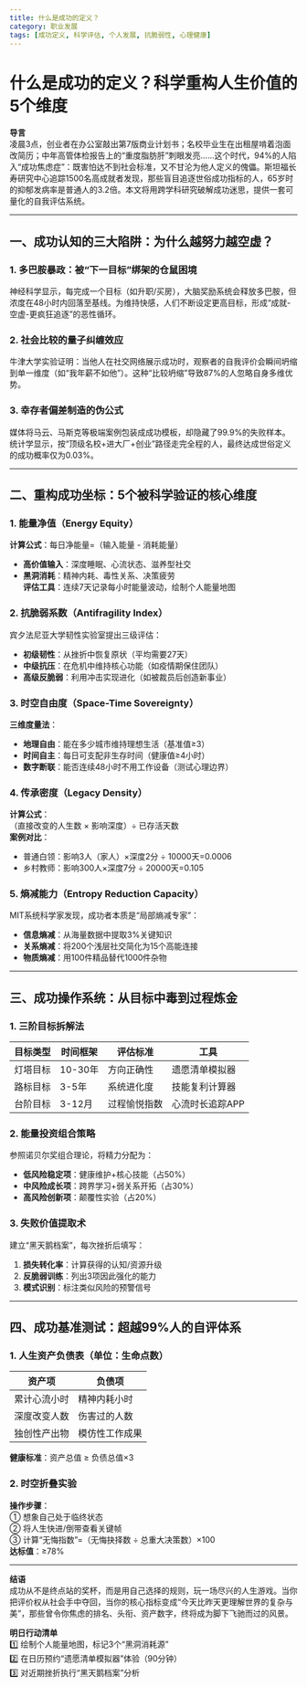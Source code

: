 ```yaml
---
title: 什么是成功的定义？
category: 职业发展
tags: [成功定义, 科学评估, 个人发展, 抗脆弱性, 心理健康]
---
```

# 什么是成功的定义？科学重构人生价值的5个维度  

**导言**  
凌晨3点，创业者在办公室敲出第7版商业计划书；名校毕业生在出租屋啃着泡面改简历；中年高管体检报告上的“重度脂肪肝”刺眼发亮……这个时代，94%的人陷入“成功焦虑症”：既害怕达不到社会标准，又不甘沦为他人定义的傀儡。斯坦福长寿研究中心追踪1500名高成就者发现，那些盲目追逐世俗成功指标的人，65岁时的抑郁发病率是普通人的3.2倍。本文将用跨学科研究破解成功迷思，提供一套可量化的自我评估系统。  

---

## 一、成功认知的三大陷阱：为什么越努力越空虚？  

### 1. 多巴胺暴政：被“下一目标”绑架的仓鼠困境  
神经科学显示，每完成一个目标（如升职/买房），大脑奖励系统会释放多巴胺，但浓度在48小时内回落至基线。为维持快感，人们不断设定更高目标，形成“成就-空虚-更疯狂追逐”的恶性循环。  

### 2. 社会比较的量子纠缠效应  
牛津大学实验证明：当他人在社交网络展示成功时，观察者的自我评价会瞬间坍缩到单一维度（如“我年薪不如他”）。这种“比较坍缩”导致87%的人忽略自身多维优势。  

### 3. 幸存者偏差制造的伪公式  
媒体将马云、马斯克等极端案例包装成成功模板，却隐藏了99.9%的失败样本。统计学显示，按“顶级名校+进大厂+创业”路径走完全程的人，最终达成世俗定义的成功概率仅为0.03%。  

---

## 二、重构成功坐标：5个被科学验证的核心维度  

### 1. 能量净值（Energy Equity）  
**计算公式**：每日净能量=（输入能量 - 消耗能量）  
- **高价值输入**：深度睡眠、心流状态、滋养型社交  
- **黑洞消耗**：精神内耗、毒性关系、决策疲劳  
**评估工具**：连续7天记录每小时能量波动，绘制个人能量地图  

### 2. 抗脆弱系数（Antifragility Index）  
宾夕法尼亚大学韧性实验室提出三级评估：  
- **初级韧性**：从挫折中恢复原状（平均需要27天）  
- **中级抗压**：在危机中维持核心功能（如疫情期保住团队）  
- **高级反脆弱**：利用冲击实现进化（如被裁员后创造新事业）  

### 3. 时空自由度（Space-Time Sovereignty）  
**三维度量法**：  
- **地理自由**：能在多少城市维持理想生活（基准值≥3）  
- **时间自主**：每日可支配非生存时间（健康值≥4小时）  
- **数字断联**：能否连续48小时不用工作设备（测试心理边界）  

### 4. 传承密度（Legacy Density）  
**计算公式**：  
（直接改变的人生数 × 影响深度）÷ 已存活天数  
**案例对比**：  
- 普通白领：影响3人（家人）×深度2分 ÷ 10000天=0.0006  
- 乡村教师：影响300人×深度7分 ÷ 20000天=0.105  

### 5. 熵减能力（Entropy Reduction Capacity）  
MIT系统科学家发现，成功者本质是“局部熵减专家”：  
- **信息熵减**：从海量数据中提取3%关键知识  
- **关系熵减**：将200个浅层社交简化为15个高能连接  
- **物质熵减**：用100件精品替代1000件杂物  

---

## 三、成功操作系统：从目标中毒到过程炼金  

### 1. 三阶目标拆解法  
| 目标类型 | 时间框架 | 评估标准         | 工具              |  
|----------|----------|------------------|-------------------|  
| 灯塔目标 | 10-30年  | 方向正确性       | 遗愿清单模拟器    |  
| 路标目标 | 3-5年    | 系统进化度       | 技能复利计算器    |  
| 台阶目标 | 3-12月   | 过程愉悦指数     | 心流时长追踪APP   |  

### 2. 能量投资组合策略  
参照诺贝尔奖组合理论，将精力分配为：  
- **低风险稳定项**：健康维护+核心技能（占50%）  
- **中风险成长项**：跨界学习+弱关系开拓（占30%）  
- **高风险创新项**：颠覆性实验（占20%）  

### 3. 失败价值提取术  
建立“黑天鹅档案”，每次挫折后填写：  
1. **损失转化率**：计算获得的认知/资源升级  
2. **反脆弱训练**：列出3项因此强化的能力  
3. **模式识别**：标注类似风险的预警信号  

---

## 四、成功基准测试：超越99%人的自评体系  

### 1. 人生资产负债表（单位：生命点数）  
| 资产项         | 负债项         |  
|----------------|----------------|  
| 累计心流小时   | 精神内耗小时   |  
| 深度改变人数   | 伤害过的人数   |  
| 独创性产出物   | 模仿性工作成果 |  

**健康标准**：资产总值 ≥ 负债总值×3  

### 2. 时空折叠实验  
**操作步骤**：  
① 想象自己处于临终状态  
② 将人生快进/倒带查看关键帧  
③ 计算“无悔指数”=（无悔抉择数 ÷ 总重大决策数）×100  
**达标值**：≥78%  

---

**结语**  
成功从不是终点站的奖杯，而是用自己选择的规则，玩一场尽兴的人生游戏。当你把评价权从社会手中夺回，当你的核心指标变成“今天比昨天更理解世界的复杂与美”，那些曾令你焦虑的排名、头衔、资产数字，终将成为脚下飞驰而过的风景。  

**明日行动清单**  
1️⃣ 绘制个人能量地图，标记3个“黑洞消耗源”  
2️⃣ 在日历预约“遗愿清单模拟器”体验（90分钟）  
3️⃣ 对近期挫折执行“黑天鹅档案”分析